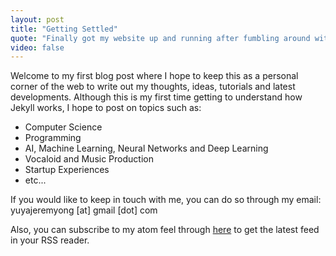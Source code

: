 ```yaml
---
layout: post
title: "Getting Settled"
quote: "Finally got my website up and running after fumbling around with Jekyll for some time... Well, welcome!"
video: false
---
```


Welcome to my first blog post where I hope to keep this as a personal corner of the web to write out my thoughts, ideas, tutorials and latest developments. Although this is my first time getting to understand how Jekyll works, I hope to post on topics such as:

* Computer Science
* Programming
* AI, Machine Learning, Neural Networks and Deep Learning
* Vocaloid and Music Production
* Startup Experiences
* etc...

If you would like to keep in touch with me, you can do so through my email: yuyajeremyong [at] gmail [dot] com

Also, you can subscribe to my atom feel through [here](http://yutarochan.github.io/atom.xml) to get the latest feed in your RSS reader.
